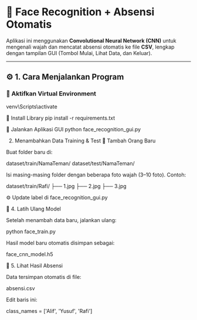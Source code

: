 # 🎯 Face Recognition + Absensi Otomatis

Aplikasi ini menggunakan **Convolutional Neural Network (CNN)** untuk mengenali wajah dan mencatat absensi otomatis ke file **CSV**, lengkap dengan tampilan GUI (Tombol Mulai, Lihat Data, dan Keluar).

---

## ⚙️ 1. Cara Menjalankan Program

### 🧩 Aktifkan Virtual Environment
venv\Scripts\activate

🧠 Install Library
pip install -r requirements.txt

🚀 Jalankan Aplikasi GUI
python face_recognition_gui.py

2. Menambahkan Data Training & Test
📸 Tambah Orang Baru

Buat folder baru di:

dataset/train/NamaTeman/
dataset/test/NamaTeman/


Isi masing-masing folder dengan beberapa foto wajah (3–10 foto).
Contoh:

dataset/train/Rafi/
├── 1.jpg
├── 2.jpg
├── 3.jpg

⚙️ Update label di face_recognition_gui.py


🧠 4. Latih Ulang Model

Setelah menambah data baru, jalankan ulang:

python face_train.py


Hasil model baru otomatis disimpan sebagai:

face_cnn_model.h5

🧾 5. Lihat Hasil Absensi

Data tersimpan otomatis di file:

absensi.csv

Edit baris ini:

class_names = ['Alif', 'Yusuf', 'Rafi']
